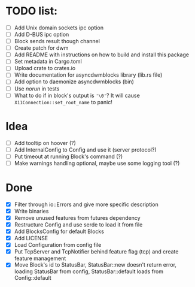 # TODO list:

 - [ ] Add Unix domain sockets ipc option
 - [ ] Add D-BUS ipc option
 - [ ] Block sends result though channel
 - [ ] Create patch for dwm
 - [ ] Add README with instructions on how to build and install this package
 - [ ] Set metadata in Cargo.toml
 - [ ] Upload crate to crates.io
 - [ ] Write documentation for asyncdwmblocks library (lib.rs file)
 - [ ] Add option to daemonize asyncdwmblocks (bin)
 - [ ] Use *norun* in tests
 - [ ] What to do if in block's output is `'\0'`? It will cause `X11Connection::set_root_name` to panic!

# Idea

 - [ ] Add tooltip on hoover (?)
 - [ ] Add InternalConfig to Config and use it (server protocol?)
 - [ ] Put timeout at running Block's command (?)
 - [ ] Make warnings handling optional, maybe use some logging tool (?)

# Done

 - [x] Filter through io::Errors and give more specific description
 - [x] Write binaries
 - [x] Remove unused features from futures dependency
 - [x] Restructure Config and use serde to load it from file
 - [x] Add BlocksConfig for default Blocks
 - [x] Add LICENSE
 - [x] Load Configuration from config file
 - [x] Put TcpServer and TcpNotifier behind feature flag (tcp) and create feature management
 - [x] Move Block's id to StatusBar, StatusBar::new doesn't return error,
 loading StatusBar from config, StatusBar::default loads from Config::default
